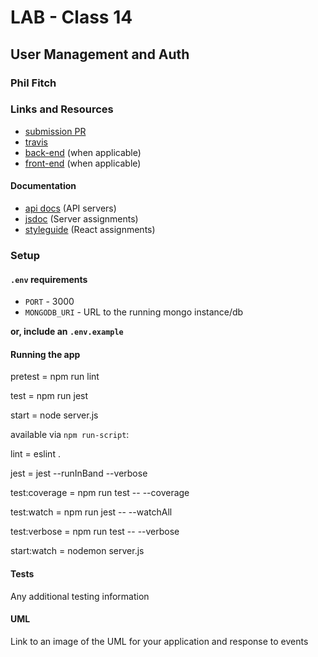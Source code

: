 # LAB - Class 14

## User Management and Auth

### Phil Fitch

### Links and Resources
* [submission PR](http://xyz.com)
* [travis](http://xyz.com)
* [back-end](http://xyz.com) (when applicable)
* [front-end](http://xyz.com) (when applicable)

#### Documentation
* [api docs](http://xyz.com) (API servers)
* [jsdoc](http://xyz.com) (Server assignments)
* [styleguide](http://xyz.com) (React assignments)

### Setup
#### `.env` requirements
* `PORT` - 3000
* `MONGODB_URI` - URL to the running mongo instance/db

**or, include an `.env.example`**

#### Running the app


  pretest = npm run lint

  test = npm run jest

  start = node server.js


available via `npm run-script`:

  lint = eslint .

  jest = jest --runInBand --verbose

  test:coverage = npm run test -- --coverage

  test:watch = npm run jest -- --watchAll

  test:verbose = npm run test -- --verbose

  start:watch = nodemon server.js
  

#### Tests
Any additional testing information

#### UML
Link to an image of the UML for your application and response to events


